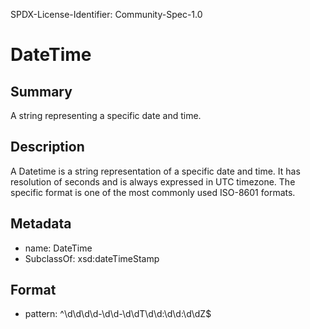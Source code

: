 SPDX-License-Identifier: Community-Spec-1.0

# DateTime

## Summary

A string representing a specific date and time.

## Description

A Datetime is a string representation of a specific date and time.
It has resolution of seconds and is always expressed in UTC timezone.
The specific format is one of the most commonly used ISO-8601 formats.

## Metadata

- name: DateTime
- SubclassOf: xsd:dateTimeStamp

## Format

- pattern: ^\d\d\d\d-\d\d-\d\dT\d\d:\d\d:\d\dZ$

